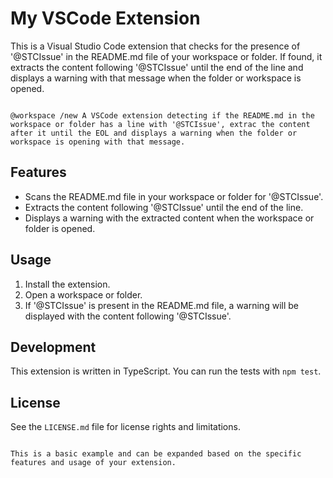 # My VSCode Extension

This is a Visual Studio Code extension that checks for the presence of '@STCIssue' in the README.md file of your workspace or folder. If found, it extracts the content following '@STCIssue' until the end of the line and displays a warning with that message when the folder or workspace is opened.

```--@STCGoal workspace generator

@workspace /new A VSCode extension detecting if the README.md in the workspace or folder has a line with '@STCIssue', extrac the content after it until the EOL and displays a warning when the folder or workspace is opening with that message.

```

## Features

- Scans the README.md file in your workspace or folder for '@STCIssue'.
- Extracts the content following '@STCIssue' until the end of the line.
- Displays a warning with the extracted content when the workspace or folder is opened.

## Usage

1. Install the extension.
2. Open a workspace or folder.
3. If '@STCIssue' is present in the README.md file, a warning will be displayed with the content following '@STCIssue'.

## Development

This extension is written in TypeScript. You can run the tests with `npm test`.

## License

See the `LICENSE.md` file for license rights and limitations.
```

This is a basic example and can be expanded based on the specific features and usage of your extension.